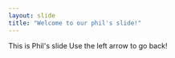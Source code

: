 ```yaml
---
layout: slide
title: "Welcome to our phil's slide!"
---
```

This is Phil's slide
Use the left arrow to go back!